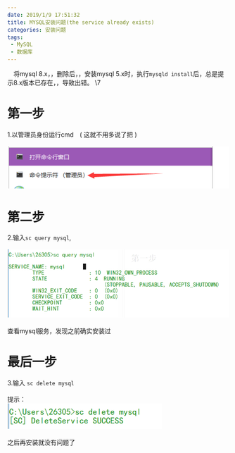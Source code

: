 ```yaml
---
date: 2019/1/9 17:51:32 
title: MYSQL安装问题(the service already exists)
categories: 安装问题
tags: 
 - MySQL
 - 数据库
---
```


&emsp;将mysql 8.x，，删除后，，安装mysql 5.x时，执行`mysqld install`后，总是提示8.x版本已存在，，导致出错。
\7

# 第一步
1.以管理员身份运行cmd&emsp;( 这就不用多说了把 )<br/><br/>
![](https://github.com/Chester-Chen/imgStroage/blob/master/images/mysql01.png?raw=true)

<!--more-->

# 第二步
2.输入`sc query mysql`,<br/><br/>
![](https://github.com/Chester-Chen/imgStroage/blob/master/images/mysql02.png?raw=true)
<br/><br/>
查看mysql服务，发现之前确实安装过



# 最后一步
3.输入 `sc delete mysql`<br/><br/>
提示：<br/>
![](https://github.com/Chester-Chen/imgStroage/blob/master/images/mysql03.png?raw=true)<br/><br/>
之后再安装就没有问题了


